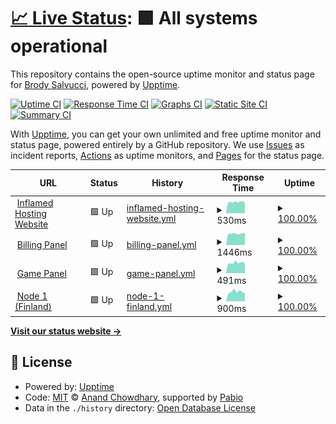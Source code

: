 # [📈 Live Status](https://brodysalvucci.github.io/status): <!--live status--> **🟩 All systems operational**

This repository contains the open-source uptime monitor and status page for [Brody Salvucci](https://inflamed.host), powered by [Upptime](https://github.com/upptime/upptime).

[![Uptime CI](https://github.com/brodysalvucci/status/workflows/Uptime%20CI/badge.svg)](https://github.com/brodysalvucci/status/actions?query=workflow%3A%22Uptime+CI%22)
[![Response Time CI](https://github.com/brodysalvucci/status/workflows/Response%20Time%20CI/badge.svg)](https://github.com/brodysalvucci/status/actions?query=workflow%3A%22Response+Time+CI%22)
[![Graphs CI](https://github.com/brodysalvucci/status/workflows/Graphs%20CI/badge.svg)](https://github.com/brodysalvucci/status/actions?query=workflow%3A%22Graphs+CI%22)
[![Static Site CI](https://github.com/brodysalvucci/status/workflows/Static%20Site%20CI/badge.svg)](https://github.com/brodysalvucci/status/actions?query=workflow%3A%22Static+Site+CI%22)
[![Summary CI](https://github.com/brodysalvucci/status/workflows/Summary%20CI/badge.svg)](https://github.com/brodysalvucci/status/actions?query=workflow%3A%22Summary+CI%22)

With [Upptime](https://upptime.js.org), you can get your own unlimited and free uptime monitor and status page, powered entirely by a GitHub repository. We use [Issues](https://github.com/brodysalvucci/status/issues) as incident reports, [Actions](https://github.com/brodysalvucci/status/actions) as uptime monitors, and [Pages](https://brodysalvucci.github.io/status) for the status page.

<!--start: status pages-->
<!-- This summary is generated by Upptime (https://github.com/upptime/upptime) -->
<!-- Do not edit this manually, your changes will be overwritten -->
<!-- prettier-ignore -->
| URL | Status | History | Response Time | Uptime |
| --- | ------ | ------- | ------------- | ------ |
| <img alt="" src="https://icons.duckduckgo.com/ip3/inflamed.host.ico" height="13"> [Inflamed Hosting Website](https://inflamed.host) | 🟩 Up | [inflamed-hosting-website.yml](https://github.com/BrodySalvucci/status/commits/HEAD/history/inflamed-hosting-website.yml) | <details><summary><img alt="Response time graph" src="./graphs/inflamed-hosting-website/response-time-week.png" height="20"> 530ms</summary><br><a href="https://brodysalvucci.github.io/status/history/inflamed-hosting-website"><img alt="Response time 530" src="https://img.shields.io/endpoint?url=https%3A%2F%2Fraw.githubusercontent.com%2FBrodySalvucci%2Fstatus%2FHEAD%2Fapi%2Finflamed-hosting-website%2Fresponse-time.json"></a><br><a href="https://brodysalvucci.github.io/status/history/inflamed-hosting-website"><img alt="24-hour response time 503" src="https://img.shields.io/endpoint?url=https%3A%2F%2Fraw.githubusercontent.com%2FBrodySalvucci%2Fstatus%2FHEAD%2Fapi%2Finflamed-hosting-website%2Fresponse-time-day.json"></a><br><a href="https://brodysalvucci.github.io/status/history/inflamed-hosting-website"><img alt="7-day response time 530" src="https://img.shields.io/endpoint?url=https%3A%2F%2Fraw.githubusercontent.com%2FBrodySalvucci%2Fstatus%2FHEAD%2Fapi%2Finflamed-hosting-website%2Fresponse-time-week.json"></a><br><a href="https://brodysalvucci.github.io/status/history/inflamed-hosting-website"><img alt="30-day response time 530" src="https://img.shields.io/endpoint?url=https%3A%2F%2Fraw.githubusercontent.com%2FBrodySalvucci%2Fstatus%2FHEAD%2Fapi%2Finflamed-hosting-website%2Fresponse-time-month.json"></a><br><a href="https://brodysalvucci.github.io/status/history/inflamed-hosting-website"><img alt="1-year response time 530" src="https://img.shields.io/endpoint?url=https%3A%2F%2Fraw.githubusercontent.com%2FBrodySalvucci%2Fstatus%2FHEAD%2Fapi%2Finflamed-hosting-website%2Fresponse-time-year.json"></a></details> | <details><summary><a href="https://brodysalvucci.github.io/status/history/inflamed-hosting-website">100.00%</a></summary><a href="https://brodysalvucci.github.io/status/history/inflamed-hosting-website"><img alt="All-time uptime 100.00%" src="https://img.shields.io/endpoint?url=https%3A%2F%2Fraw.githubusercontent.com%2FBrodySalvucci%2Fstatus%2FHEAD%2Fapi%2Finflamed-hosting-website%2Fuptime.json"></a><br><a href="https://brodysalvucci.github.io/status/history/inflamed-hosting-website"><img alt="24-hour uptime 100.00%" src="https://img.shields.io/endpoint?url=https%3A%2F%2Fraw.githubusercontent.com%2FBrodySalvucci%2Fstatus%2FHEAD%2Fapi%2Finflamed-hosting-website%2Fuptime-day.json"></a><br><a href="https://brodysalvucci.github.io/status/history/inflamed-hosting-website"><img alt="7-day uptime 100.00%" src="https://img.shields.io/endpoint?url=https%3A%2F%2Fraw.githubusercontent.com%2FBrodySalvucci%2Fstatus%2FHEAD%2Fapi%2Finflamed-hosting-website%2Fuptime-week.json"></a><br><a href="https://brodysalvucci.github.io/status/history/inflamed-hosting-website"><img alt="30-day uptime 100.00%" src="https://img.shields.io/endpoint?url=https%3A%2F%2Fraw.githubusercontent.com%2FBrodySalvucci%2Fstatus%2FHEAD%2Fapi%2Finflamed-hosting-website%2Fuptime-month.json"></a><br><a href="https://brodysalvucci.github.io/status/history/inflamed-hosting-website"><img alt="1-year uptime 100.00%" src="https://img.shields.io/endpoint?url=https%3A%2F%2Fraw.githubusercontent.com%2FBrodySalvucci%2Fstatus%2FHEAD%2Fapi%2Finflamed-hosting-website%2Fuptime-year.json"></a></details>
| <img alt="" src="https://icons.duckduckgo.com/ip3/billing.inflamed.host.ico" height="13"> [Billing Panel](https://billing.inflamed.host) | 🟩 Up | [billing-panel.yml](https://github.com/BrodySalvucci/status/commits/HEAD/history/billing-panel.yml) | <details><summary><img alt="Response time graph" src="./graphs/billing-panel/response-time-week.png" height="20"> 1446ms</summary><br><a href="https://brodysalvucci.github.io/status/history/billing-panel"><img alt="Response time 1446" src="https://img.shields.io/endpoint?url=https%3A%2F%2Fraw.githubusercontent.com%2FBrodySalvucci%2Fstatus%2FHEAD%2Fapi%2Fbilling-panel%2Fresponse-time.json"></a><br><a href="https://brodysalvucci.github.io/status/history/billing-panel"><img alt="24-hour response time 1541" src="https://img.shields.io/endpoint?url=https%3A%2F%2Fraw.githubusercontent.com%2FBrodySalvucci%2Fstatus%2FHEAD%2Fapi%2Fbilling-panel%2Fresponse-time-day.json"></a><br><a href="https://brodysalvucci.github.io/status/history/billing-panel"><img alt="7-day response time 1446" src="https://img.shields.io/endpoint?url=https%3A%2F%2Fraw.githubusercontent.com%2FBrodySalvucci%2Fstatus%2FHEAD%2Fapi%2Fbilling-panel%2Fresponse-time-week.json"></a><br><a href="https://brodysalvucci.github.io/status/history/billing-panel"><img alt="30-day response time 1446" src="https://img.shields.io/endpoint?url=https%3A%2F%2Fraw.githubusercontent.com%2FBrodySalvucci%2Fstatus%2FHEAD%2Fapi%2Fbilling-panel%2Fresponse-time-month.json"></a><br><a href="https://brodysalvucci.github.io/status/history/billing-panel"><img alt="1-year response time 1446" src="https://img.shields.io/endpoint?url=https%3A%2F%2Fraw.githubusercontent.com%2FBrodySalvucci%2Fstatus%2FHEAD%2Fapi%2Fbilling-panel%2Fresponse-time-year.json"></a></details> | <details><summary><a href="https://brodysalvucci.github.io/status/history/billing-panel">100.00%</a></summary><a href="https://brodysalvucci.github.io/status/history/billing-panel"><img alt="All-time uptime 100.00%" src="https://img.shields.io/endpoint?url=https%3A%2F%2Fraw.githubusercontent.com%2FBrodySalvucci%2Fstatus%2FHEAD%2Fapi%2Fbilling-panel%2Fuptime.json"></a><br><a href="https://brodysalvucci.github.io/status/history/billing-panel"><img alt="24-hour uptime 100.00%" src="https://img.shields.io/endpoint?url=https%3A%2F%2Fraw.githubusercontent.com%2FBrodySalvucci%2Fstatus%2FHEAD%2Fapi%2Fbilling-panel%2Fuptime-day.json"></a><br><a href="https://brodysalvucci.github.io/status/history/billing-panel"><img alt="7-day uptime 100.00%" src="https://img.shields.io/endpoint?url=https%3A%2F%2Fraw.githubusercontent.com%2FBrodySalvucci%2Fstatus%2FHEAD%2Fapi%2Fbilling-panel%2Fuptime-week.json"></a><br><a href="https://brodysalvucci.github.io/status/history/billing-panel"><img alt="30-day uptime 100.00%" src="https://img.shields.io/endpoint?url=https%3A%2F%2Fraw.githubusercontent.com%2FBrodySalvucci%2Fstatus%2FHEAD%2Fapi%2Fbilling-panel%2Fuptime-month.json"></a><br><a href="https://brodysalvucci.github.io/status/history/billing-panel"><img alt="1-year uptime 100.00%" src="https://img.shields.io/endpoint?url=https%3A%2F%2Fraw.githubusercontent.com%2FBrodySalvucci%2Fstatus%2FHEAD%2Fapi%2Fbilling-panel%2Fuptime-year.json"></a></details>
| <img alt="" src="https://icons.duckduckgo.com/ip3/panel.inflamed.host.ico" height="13"> [Game Panel](https://panel.inflamed.host) | 🟩 Up | [game-panel.yml](https://github.com/BrodySalvucci/status/commits/HEAD/history/game-panel.yml) | <details><summary><img alt="Response time graph" src="./graphs/game-panel/response-time-week.png" height="20"> 491ms</summary><br><a href="https://brodysalvucci.github.io/status/history/game-panel"><img alt="Response time 491" src="https://img.shields.io/endpoint?url=https%3A%2F%2Fraw.githubusercontent.com%2FBrodySalvucci%2Fstatus%2FHEAD%2Fapi%2Fgame-panel%2Fresponse-time.json"></a><br><a href="https://brodysalvucci.github.io/status/history/game-panel"><img alt="24-hour response time 475" src="https://img.shields.io/endpoint?url=https%3A%2F%2Fraw.githubusercontent.com%2FBrodySalvucci%2Fstatus%2FHEAD%2Fapi%2Fgame-panel%2Fresponse-time-day.json"></a><br><a href="https://brodysalvucci.github.io/status/history/game-panel"><img alt="7-day response time 491" src="https://img.shields.io/endpoint?url=https%3A%2F%2Fraw.githubusercontent.com%2FBrodySalvucci%2Fstatus%2FHEAD%2Fapi%2Fgame-panel%2Fresponse-time-week.json"></a><br><a href="https://brodysalvucci.github.io/status/history/game-panel"><img alt="30-day response time 491" src="https://img.shields.io/endpoint?url=https%3A%2F%2Fraw.githubusercontent.com%2FBrodySalvucci%2Fstatus%2FHEAD%2Fapi%2Fgame-panel%2Fresponse-time-month.json"></a><br><a href="https://brodysalvucci.github.io/status/history/game-panel"><img alt="1-year response time 491" src="https://img.shields.io/endpoint?url=https%3A%2F%2Fraw.githubusercontent.com%2FBrodySalvucci%2Fstatus%2FHEAD%2Fapi%2Fgame-panel%2Fresponse-time-year.json"></a></details> | <details><summary><a href="https://brodysalvucci.github.io/status/history/game-panel">100.00%</a></summary><a href="https://brodysalvucci.github.io/status/history/game-panel"><img alt="All-time uptime 100.00%" src="https://img.shields.io/endpoint?url=https%3A%2F%2Fraw.githubusercontent.com%2FBrodySalvucci%2Fstatus%2FHEAD%2Fapi%2Fgame-panel%2Fuptime.json"></a><br><a href="https://brodysalvucci.github.io/status/history/game-panel"><img alt="24-hour uptime 100.00%" src="https://img.shields.io/endpoint?url=https%3A%2F%2Fraw.githubusercontent.com%2FBrodySalvucci%2Fstatus%2FHEAD%2Fapi%2Fgame-panel%2Fuptime-day.json"></a><br><a href="https://brodysalvucci.github.io/status/history/game-panel"><img alt="7-day uptime 100.00%" src="https://img.shields.io/endpoint?url=https%3A%2F%2Fraw.githubusercontent.com%2FBrodySalvucci%2Fstatus%2FHEAD%2Fapi%2Fgame-panel%2Fuptime-week.json"></a><br><a href="https://brodysalvucci.github.io/status/history/game-panel"><img alt="30-day uptime 100.00%" src="https://img.shields.io/endpoint?url=https%3A%2F%2Fraw.githubusercontent.com%2FBrodySalvucci%2Fstatus%2FHEAD%2Fapi%2Fgame-panel%2Fuptime-month.json"></a><br><a href="https://brodysalvucci.github.io/status/history/game-panel"><img alt="1-year uptime 100.00%" src="https://img.shields.io/endpoint?url=https%3A%2F%2Fraw.githubusercontent.com%2FBrodySalvucci%2Fstatus%2FHEAD%2Fapi%2Fgame-panel%2Fuptime-year.json"></a></details>
| <img alt="" src="https://icons.duckduckgo.com/ip3/null.ico" height="13"> [Node 1 (Finland)](node.inflamed.host) | 🟩 Up | [node-1-finland.yml](https://github.com/BrodySalvucci/status/commits/HEAD/history/node-1-finland.yml) | <details><summary><img alt="Response time graph" src="./graphs/node-1-finland/response-time-week.png" height="20"> 900ms</summary><br><a href="https://brodysalvucci.github.io/status/history/node-1-finland"><img alt="Response time 900" src="https://img.shields.io/endpoint?url=https%3A%2F%2Fraw.githubusercontent.com%2FBrodySalvucci%2Fstatus%2FHEAD%2Fapi%2Fnode-1-finland%2Fresponse-time.json"></a><br><a href="https://brodysalvucci.github.io/status/history/node-1-finland"><img alt="24-hour response time 740" src="https://img.shields.io/endpoint?url=https%3A%2F%2Fraw.githubusercontent.com%2FBrodySalvucci%2Fstatus%2FHEAD%2Fapi%2Fnode-1-finland%2Fresponse-time-day.json"></a><br><a href="https://brodysalvucci.github.io/status/history/node-1-finland"><img alt="7-day response time 900" src="https://img.shields.io/endpoint?url=https%3A%2F%2Fraw.githubusercontent.com%2FBrodySalvucci%2Fstatus%2FHEAD%2Fapi%2Fnode-1-finland%2Fresponse-time-week.json"></a><br><a href="https://brodysalvucci.github.io/status/history/node-1-finland"><img alt="30-day response time 900" src="https://img.shields.io/endpoint?url=https%3A%2F%2Fraw.githubusercontent.com%2FBrodySalvucci%2Fstatus%2FHEAD%2Fapi%2Fnode-1-finland%2Fresponse-time-month.json"></a><br><a href="https://brodysalvucci.github.io/status/history/node-1-finland"><img alt="1-year response time 900" src="https://img.shields.io/endpoint?url=https%3A%2F%2Fraw.githubusercontent.com%2FBrodySalvucci%2Fstatus%2FHEAD%2Fapi%2Fnode-1-finland%2Fresponse-time-year.json"></a></details> | <details><summary><a href="https://brodysalvucci.github.io/status/history/node-1-finland">100.00%</a></summary><a href="https://brodysalvucci.github.io/status/history/node-1-finland"><img alt="All-time uptime 100.00%" src="https://img.shields.io/endpoint?url=https%3A%2F%2Fraw.githubusercontent.com%2FBrodySalvucci%2Fstatus%2FHEAD%2Fapi%2Fnode-1-finland%2Fuptime.json"></a><br><a href="https://brodysalvucci.github.io/status/history/node-1-finland"><img alt="24-hour uptime 100.00%" src="https://img.shields.io/endpoint?url=https%3A%2F%2Fraw.githubusercontent.com%2FBrodySalvucci%2Fstatus%2FHEAD%2Fapi%2Fnode-1-finland%2Fuptime-day.json"></a><br><a href="https://brodysalvucci.github.io/status/history/node-1-finland"><img alt="7-day uptime 100.00%" src="https://img.shields.io/endpoint?url=https%3A%2F%2Fraw.githubusercontent.com%2FBrodySalvucci%2Fstatus%2FHEAD%2Fapi%2Fnode-1-finland%2Fuptime-week.json"></a><br><a href="https://brodysalvucci.github.io/status/history/node-1-finland"><img alt="30-day uptime 100.00%" src="https://img.shields.io/endpoint?url=https%3A%2F%2Fraw.githubusercontent.com%2FBrodySalvucci%2Fstatus%2FHEAD%2Fapi%2Fnode-1-finland%2Fuptime-month.json"></a><br><a href="https://brodysalvucci.github.io/status/history/node-1-finland"><img alt="1-year uptime 100.00%" src="https://img.shields.io/endpoint?url=https%3A%2F%2Fraw.githubusercontent.com%2FBrodySalvucci%2Fstatus%2FHEAD%2Fapi%2Fnode-1-finland%2Fuptime-year.json"></a></details>

<!--end: status pages-->

[**Visit our status website →**](https://brodysalvucci.github.io/status)

## 📄 License

- Powered by: [Upptime](https://github.com/upptime/upptime)
- Code: [MIT](./LICENSE) © [Anand Chowdhary](https://anandchowdhary.com), supported by [Pabio](https://pabio.com)
- Data in the `./history` directory: [Open Database License](https://opendatacommons.org/licenses/odbl/1-0/)
